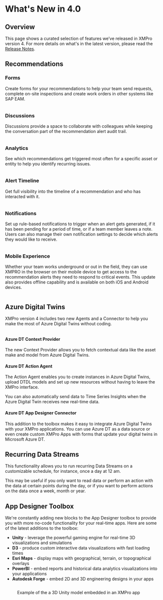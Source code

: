 # What's New in 4.0

## Overview

This page shows a curated selection of features we’ve released in XMPro version 4. For more details on what's in the latest version, please read the [Release Notes](../../release-notes/archived/release-notes.md).&#x20;

## Recommendations

### Forms

Create forms for your recommendations to help your team send requests, complete on-site inspections and create work orders in other systems like SAP EAM.

<figure><img src="../../.gitbook/assets/Forms_9.png" alt=""><figcaption></figcaption></figure>

### Discussions

Discussions provide a space to collaborate with colleagues while keeping the conversation part of the recommendation alert audit trail.

<figure><img src="../../.gitbook/assets/Whats New 4.0 Discussions.png" alt=""><figcaption></figcaption></figure>

### Analytics

See which recommendations get triggered most often for a specific asset or entity to help you identify recurring issues.

<figure><img src="../../.gitbook/assets/Analytics.png" alt=""><figcaption></figcaption></figure>

### Alert Timeline

Get full visibility into the timeline of a recommendation and who has interacted with it.

<figure><img src="../../.gitbook/assets/Timeline.png" alt=""><figcaption></figcaption></figure>

### Notifications

Set up rule-based notifications to trigger when an alert gets generated, if it has been pending for a period of time, or if a team member leaves a note. Users can also manage their own notification settings to decide which alerts they would like to receive.

<figure><img src="../../.gitbook/assets/Notifications.png" alt=""><figcaption></figcaption></figure>

### Mobile Experience

Whether your team works underground or out in the field, they can use XMPRO in the browser on their mobile device to get access to the recommendation alerts they need to respond to critical events. This update also provides offline capability and is available on both iOS and Android devices.

<figure><img src="../../.gitbook/assets/Mobile.png" alt=""><figcaption></figcaption></figure>

## Azure Digital Twins

XMPro version 4 includes two new Agents and a Connector to help you make the most of Azure Digital Twins without coding.

<figure><img src="../../.gitbook/assets/Azure-DT.png" alt=""><figcaption></figcaption></figure>

#### Azure DT Context Provider

The new Context Provider allows you to fetch contextual data like the asset make and model from Azure Digital Twins.&#x20;

#### Azure DT Action Agent

The Action Agent enables you to create instances in Azure Digital Twins, upload DTDL models and set up new resources without having to leave the XMPro interface.&#x20;

You can also automatically send data to Time Series Insights when the Azure Digital Twin receives new real-time data.

#### Azure DT App Designer Connector

This addition to the toolbox makes it easy to integrate Azure Digital Twins with your XMPro applications. You can use Azure DT as a data source or even create custom XMPro Apps with forms that update your digital twins in Microsoft Azure DT. &#x20;

## Recurring Data Streams

This functionality allows you to run recurring Data Streams on a customizable schedule, for instance, once a day at 12 am.&#x20;

This may be useful if you only want to read data or perform an action with the data at certain points during the day, or if you want to perform actions on the data once a week, month or year.&#x20;

## App Designer Toolbox

We're constantly adding new blocks to the App Designer toolbox to provide you with more no-code functionality for your real-time apps. Here are some of the latest additions to the toolbox:

* **Unity** - leverage the powerful gaming engine for real-time 3D visualizations and simulations
* **D3** - produce custom interactive data visualizations with fast loading times
* **Esri Maps** - display maps with geographical, terrain, or topographical overlays
* **PowerBI** - embed reports and historical data analytics visualizations into your applications&#x20;
* **Autodesk Forge** - embed 2D and 3D engineering designs in your apps

<figure><img src="../../.gitbook/assets/unity pump example.gif" alt=""><figcaption><p>Example of the a 3D Unity model embedded in an XMPro app</p></figcaption></figure>
